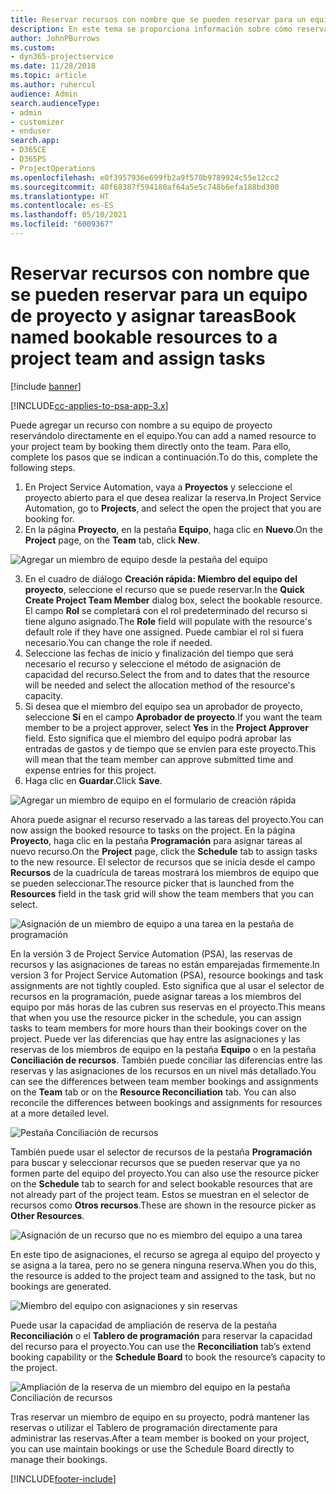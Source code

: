 ```yaml
---
title: Reservar recursos con nombre que se pueden reservar para un equipo de proyecto y asignar tareas
description: En este tema se proporciona información sobre cómo reservar recursos con nombre para equipos de proyectos y asignarlos a tareas.
author: JohnPBurrows
ms.custom:
- dyn365-projectservice
ms.date: 11/28/2018
ms.topic: article
ms.author: ruhercul
audience: Admin
search.audienceType:
- admin
- customizer
- enduser
search.app:
- D365CE
- D365PS
- ProjectOperations
ms.openlocfilehash: e0f3957936e699fb2a9f570b9789924c55e12cc2
ms.sourcegitcommit: 40f68387f594180af64a5e5c748b6efa188bd300
ms.translationtype: HT
ms.contentlocale: es-ES
ms.lasthandoff: 05/10/2021
ms.locfileid: "6009367"
---
```

# <a name="book-named-bookable-resources-to-a-project-team-and-assign-tasks"></a><span data-ttu-id="356d7-103">Reservar recursos con nombre que se pueden reservar para un equipo de proyecto y asignar tareas</span><span class="sxs-lookup"><span data-stu-id="356d7-103">Book named bookable resources to a project team and assign tasks</span></span> 

[!include [banner](../includes/psa-now-project-operations.md)]

[!INCLUDE[cc-applies-to-psa-app-3.x](../includes/cc-applies-to-psa-app-3x.md)]

<span data-ttu-id="356d7-104">Puede agregar un recurso con nombre a su equipo de proyecto reservándolo directamente en el equipo.</span><span class="sxs-lookup"><span data-stu-id="356d7-104">You can  add a named resource to your project team by booking them directly onto the team.</span></span> <span data-ttu-id="356d7-105">Para ello, complete los pasos que se indican a continuación.</span><span class="sxs-lookup"><span data-stu-id="356d7-105">To do this, complete the following steps.</span></span>

1. <span data-ttu-id="356d7-106">En Project Service Automation, vaya a **Proyectos** y seleccione el proyecto abierto para el que desea realizar la reserva.</span><span class="sxs-lookup"><span data-stu-id="356d7-106">In  Project Service Automation, go to **Projects**, and select the open the project that you are booking for.</span></span>
2. <span data-ttu-id="356d7-107">En la página **Proyecto**, en la pestaña **Equipo**, haga clic en **Nuevo**.</span><span class="sxs-lookup"><span data-stu-id="356d7-107">On the **Project** page, on the **Team** tab, click **New**.</span></span> 

![Agregar un miembro de equipo desde la pestaña del equipo](media/RM-how-to-1.png)

3. <span data-ttu-id="356d7-109">En el cuadro de diálogo **Creación rápida: Miembro del equipo del proyecto**, seleccione el recurso que se puede reservar.</span><span class="sxs-lookup"><span data-stu-id="356d7-109">In the **Quick Create Project Team Member** dialog box, select the bookable resource.</span></span> <span data-ttu-id="356d7-110">El campo **Rol** se completará con el rol predeterminado del recurso si tiene alguno asignado.</span><span class="sxs-lookup"><span data-stu-id="356d7-110">The **Role** field will populate with the resource's default role if they have one assigned.</span></span> <span data-ttu-id="356d7-111">Puede cambiar el rol si fuera necesario.</span><span class="sxs-lookup"><span data-stu-id="356d7-111">You can change the role if needed.</span></span> 
4. <span data-ttu-id="356d7-112">Seleccione las fechas de inicio y finalización del tiempo que será necesario el recurso y seleccione el método de asignación de capacidad del recurso.</span><span class="sxs-lookup"><span data-stu-id="356d7-112">Select the from and to dates that the resource will be needed and select the allocation method of the resource's capacity.</span></span> 
5. <span data-ttu-id="356d7-113">Si desea que el miembro del equipo sea un aprobador de proyecto, seleccione **Sí** en el campo **Aprobador de proyecto**.</span><span class="sxs-lookup"><span data-stu-id="356d7-113">If you want the team member to be a project approver, select **Yes** in the **Project Approver** field.</span></span> <span data-ttu-id="356d7-114">Esto significa que el miembro del equipo podrá aprobar las entradas de gastos y de tiempo que se envíen para este proyecto.</span><span class="sxs-lookup"><span data-stu-id="356d7-114">This will mean that the team member can approve submitted time and expense entries for this project.</span></span> 
6. <span data-ttu-id="356d7-115">Haga clic en **Guardar**.</span><span class="sxs-lookup"><span data-stu-id="356d7-115">Click **Save**.</span></span>

![Agregar un miembro de equipo en el formulario de creación rápida](media/RM-how-to-2.png)


<span data-ttu-id="356d7-117">Ahora puede asignar el recurso reservado a las tareas del proyecto.</span><span class="sxs-lookup"><span data-stu-id="356d7-117">You can now assign the booked resource to tasks on the project.</span></span> <span data-ttu-id="356d7-118">En la página **Proyecto**, haga clic en la pestaña **Programación** para asignar tareas al nuevo recurso.</span><span class="sxs-lookup"><span data-stu-id="356d7-118">On the **Project** page, click the **Schedule** tab to assign tasks to the new resource.</span></span> <span data-ttu-id="356d7-119">El selector de recursos que se inicia desde el campo **Recursos** de la cuadrícula de tareas mostrará los miembros de equipo que se pueden seleccionar.</span><span class="sxs-lookup"><span data-stu-id="356d7-119">The resource picker that is launched from the **Resources** field in the task grid will show the team members that you can select.</span></span>

![Asignación de un miembro de equipo a una tarea en la pestaña de programación](media/RM-how-to-3.png)

<span data-ttu-id="356d7-121">En la versión 3 de Project Service Automation (PSA), las reservas de recursos y las asignaciones de tareas no están emparejadas firmemente.</span><span class="sxs-lookup"><span data-stu-id="356d7-121">In version 3 for Project Service Automation (PSA), resource bookings and task assignments are not tightly coupled.</span></span> <span data-ttu-id="356d7-122">Esto significa que al usar el selector de recursos en la programación, puede asignar tareas a los miembros del equipo por más horas de las cubren sus reservas en el proyecto.</span><span class="sxs-lookup"><span data-stu-id="356d7-122">This means that when you use the resource picker in the schedule, you can assign tasks to team members for more hours than their bookings cover on the project.</span></span>
<span data-ttu-id="356d7-123">Puede ver las diferencias que hay entre las asignaciones y las reservas de los miembros de equipo en la pestaña **Equipo** o en la pestaña **Conciliación de recursos**. También puede conciliar las diferencias entre las reservas y las asignaciones de los recursos en un nivel más detallado.</span><span class="sxs-lookup"><span data-stu-id="356d7-123">You can see the differences between team member bookings and assignments on the **Team** tab or on the **Resource Reconciliation** tab. You can also reconcile the differences between bookings and assignments for resources at a more detailed level.</span></span>

![Pestaña Conciliación de recursos](media/RM-how-to-4.png)

<span data-ttu-id="356d7-125">También puede usar el selector de recursos de la pestaña **Programación** para buscar y seleccionar recursos que se pueden reservar que ya no formen parte del equipo del proyecto.</span><span class="sxs-lookup"><span data-stu-id="356d7-125">You can also use the resource picker on the **Schedule** tab to search for and select bookable resources that are not already part of the project team.</span></span> <span data-ttu-id="356d7-126">Estos se muestran en el selector de recursos como **Otros recursos**.</span><span class="sxs-lookup"><span data-stu-id="356d7-126">These are shown in the resource picker as **Other Resources**.</span></span>

![Asignación de un recurso que no es miembro del equipo a una tarea](media/RM-how-to-5.png)

<span data-ttu-id="356d7-128">En este tipo de asignaciones, el recurso se agrega al equipo del proyecto y se asigna a la tarea, pero no se genera ninguna reserva.</span><span class="sxs-lookup"><span data-stu-id="356d7-128">When you do this, the resource is added to the project team and assigned to the task, but no bookings are generated.</span></span>

![Miembro del equipo con asignaciones y sin reservas](media/RM-how-to-6.png)

<span data-ttu-id="356d7-130">Puede usar la capacidad de ampliación de reserva de la pestaña **Reconciliación** o el **Tablero de programación** para reservar la capacidad del recurso para el proyecto.</span><span class="sxs-lookup"><span data-stu-id="356d7-130">You can use the **Reconciliation** tab’s extend booking capability or the **Schedule Board** to book the resource’s capacity to the project.</span></span>

![Ampliación de la reserva de un miembro del equipo en la pestaña Conciliación de recursos](media/RM-how-to-7.png)

<span data-ttu-id="356d7-132">Tras reservar un miembro de equipo en su proyecto, podrá mantener las reservas o utilizar el Tablero de programación directamente para administrar las reservas.</span><span class="sxs-lookup"><span data-stu-id="356d7-132">After a team member is booked on your project, you can use maintain bookings or use the Schedule Board directly to manage their bookings.</span></span>


[!INCLUDE[footer-include](../includes/footer-banner.md)]